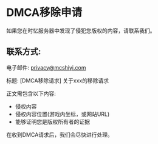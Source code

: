 # DMCA移除申请

如果您在时忆服务器中发现了侵犯您版权的内容，请联系我们。

## 联系方式:

电子邮件: [privacy@mcshiyi.com](mailto:privacy@mcshiyi.com)
  
标题: [DMCA移除请求] 关于xxx的移除请求

正文需包含以下内容:

- 侵权内容
- 侵权内容位置(游戏内坐标，或网站URL)
- 能够证明您是版权所有者的证据


在收到DMCA请求后，我们会尽快进行处理。 